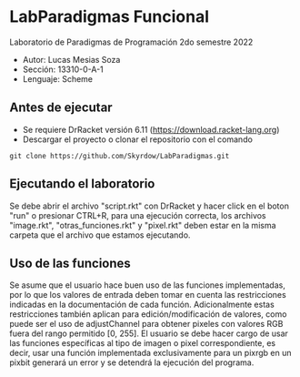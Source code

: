 # LabParadigmas Funcional
Laboratorio de Paradigmas de Programación 2do semestre 2022
* Autor: Lucas Mesias Soza
* Sección: 13310-0-A-1
* Lenguaje: Scheme

## Antes de ejecutar
* Se requiere DrRacket versión 6.11 (https://download.racket-lang.org)
* Descargar el proyecto o clonar el repositorio con el comando 
```
git clone https://github.com/Skyrdow/LabParadigmas.git
```
## Ejecutando el laboratorio
Se debe abrir el archivo "script.rkt" con DrRacket y hacer click en el boton "run" o presionar CTRL+R, para una ejecución correcta, los archivos "image.rkt", "otras_funciones.rkt" y "pixel.rkt" deben estar en la misma carpeta que el archivo que estamos ejecutando.
## Uso de las funciones
Se asume que el usuario hace buen uso de las funciones implementadas, por lo que los valores de entrada deben tomar en cuenta las restricciones indicadas en la documentación de cada función. Adicionalmente estas restricciones también aplican para edición/modificación de valores, como puede ser el uso de adjustChannel para obtener pixeles con valores RGB fuera del rango permitido [0, 255].
El usuario se debe hacer cargo de usar las funciones específicas al tipo de imagen o pixel correspondiente, es decir, usar una función implementada exclusivamente para un pixrgb en un pixbit generará un error y se detendrá la ejecución del programa.
